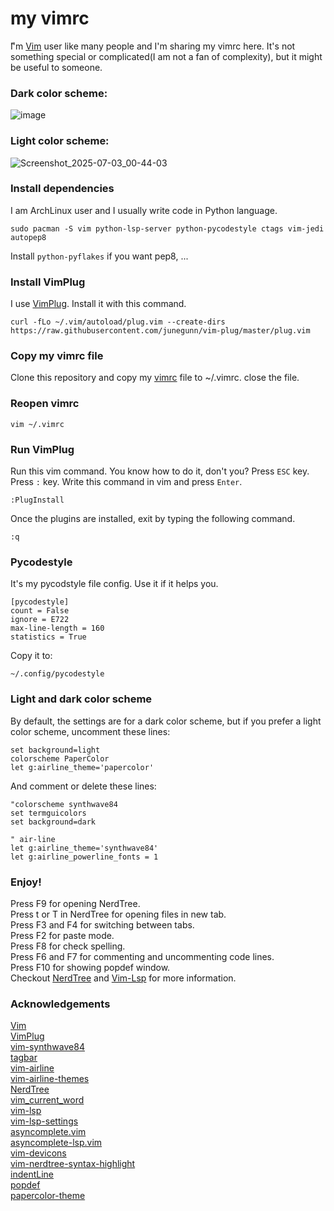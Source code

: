 # my vimrc
ّI'm [Vim](https://github.com/vim/vim) user like many people and I'm sharing my vimrc here. It's not something special or complicated(I am not a fan of complexity), but it might be useful to someone.  

### Dark color scheme:  

![image](https://github.com/user-attachments/assets/4c24994c-5921-4d79-a74b-25f1cf3d0890)  


### Light color scheme:  

![Screenshot_2025-07-03_00-44-03](https://github.com/user-attachments/assets/ba760931-e098-4c24-a10c-a2cca52e2738)



### Install dependencies
I am ArchLinux user and I usually write code in Python language.

```
sudo pacman -S vim python-lsp-server python-pycodestyle ctags vim-jedi autopep8

```

Install `python-pyflakes` if you want pep8, ...

### Install VimPlug
I use [VimPlug](https://github.com/junegunn/vim-plug). Install it with this command.

```
curl -fLo ~/.vim/autoload/plug.vim --create-dirs https://raw.githubusercontent.com/junegunn/vim-plug/master/plug.vim
```
### Copy my vimrc file
Clone this repository and copy my [vimrc](https://github.com/alireza-amirsamimi/my_vimrc/blob/master/vimrc) file to ~/.vimrc.
close the file.

### Reopen vimrc

```
vim ~/.vimrc
```

### Run VimPlug
Run this vim command. You know how to do it, don't you? Press `ESC` key. Press `:` key. Write this command in vim and press `Enter`.

```
:PlugInstall
```

Once the plugins are installed, exit by typing the following command.

```
:q
```
### Pycodestyle
It's my pycodstyle file config. Use it if it helps you.

```
[pycodestyle]
count = False
ignore = E722
max-line-length = 160
statistics = True
```

Copy it to:

```
~/.config/pycodestyle
```
### Light and dark color scheme
By default, the settings are for a dark color scheme, but if you prefer a light color scheme, uncomment these lines:
```
set background=light
colorscheme PaperColor
let g:airline_theme='papercolor'

```
And comment or delete these lines:

```
"colorscheme synthwave84
set termguicolors
set background=dark

" air-line
let g:airline_theme='synthwave84'
let g:airline_powerline_fonts = 1

```
### Enjoy!
Press F9 for opening NerdTree.  
Press t or T in NerdTree for opening files in new tab.  
Press F3 and F4 for switching between tabs.  
Press F2 for paste mode.  
Press F8 for check spelling.  
Press F6 and F7 for commenting and uncommenting code lines.  
Press F10 for showing popdef window.  
Checkout [NerdTree](https://github.com/preservim/nerdtree) and [Vim-Lsp](https://github.com/prabirshrestha/vim-lsp/) for more information.


### Acknowledgements  
[Vim](https://github.com/vim/vim)  
[VimPlug](https://github.com/junegunn/vim-plug)  
[vim-synthwave84](https://github.com/artanikin/vim-synthwave84)  
[tagbar](https://github.com/preservim/tagbar)  
[vim-airline](https://github.com/vim-airline/vim-airline)  
[vim-airline-themes](https://github.com/vim-airline/vim-airline-themes)  
[NerdTree](https://github.com/preservim/nerdtree)  
[vim_current_word](https://github.com/dominikduda/vim_current_word)  
[vim-lsp](https://github.com/prabirshrestha/vim-lsp)  
[vim-lsp-settings](https://github.com/mattn/vim-lsp-settings)  
[asyncomplete.vim](https://github.com/prabirshrestha/asyncomplete.vim)  
[asyncomplete-lsp.vim](https://github.com/prabirshrestha/asyncomplete-lsp.vim)  
[vim-devicons](https://github.com/ryanoasis/vim-devicons)  
[vim-nerdtree-syntax-highlight](https://github.com/tiagofumo/vim-nerdtree-syntax-highlight)  
[indentLine](https://github.com/Yggdroot/indentLine)  
[popdef](https://github.com/teppey/popdef)  
[papercolor-theme](https://github.com/NLKNguyen/papercolor-theme)
